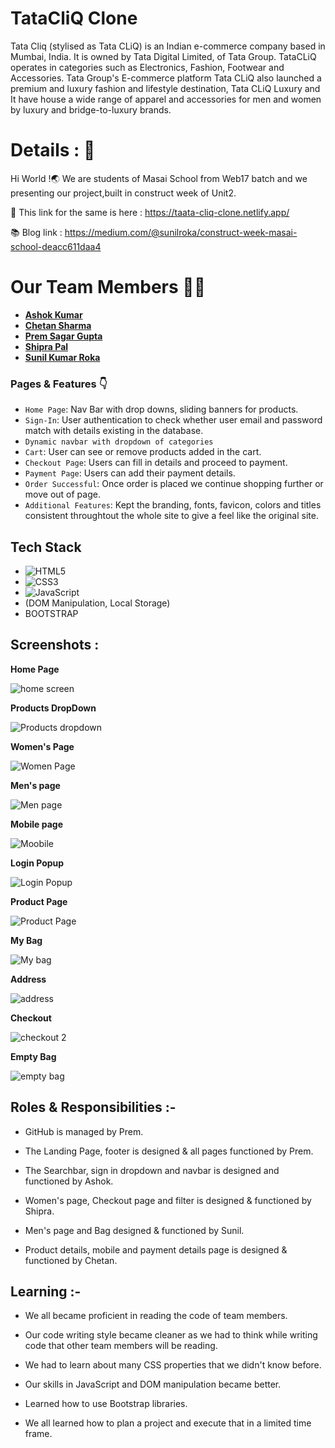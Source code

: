 # TataCliQ Clone 
Tata Cliq (stylised as Tata CLiQ) is an Indian e-commerce company based in Mumbai, India. It is owned by Tata Digital Limited, of Tata Group. TataCLiQ operates in categories such as Electronics, Fashion, Footwear and Accessories. Tata Group's E-commerce platform Tata CLiQ also launched a premium and luxury fashion and lifestyle destination, Tata CLiQ Luxury and It have house a wide range of apparel and accessories for men and women by luxury and bridge-to-luxury brands.
# Details : 🔭
Hi World !🌏
We are students of Masai School from Web17 batch and we presenting our project,built in construct week of Unit2.

 🚀 This link for the same is here : https://taata-cliq-clone.netlify.app/
 
 📚 Blog link : https://medium.com/@sunilroka/construct-week-masai-school-deacc611daa4

# Our Team Members 👨‍💻
  - **[Ashok Kumar](https://github.com/Akshit3010)**
- **[ Chetan Sharma](https://github.com/krashoka)**
- **[Prem Sagar Gupta](https://github.com/premsg1610)**
- **[Shipra Pal](https://github.com/ships97)**
- **[Sunil Kumar Roka](https://github.com/Roka24)**


### Pages & Features 👇

- `Home Page`: Nav Bar with drop downs, sliding banners for products.
- `Sign-In`: User authentication to check whether user email and password match with details existing in the database.
- `Dynamic navbar with dropdown of categories`
- `Cart`: User can see or remove products added in the cart.
- `Checkout Page`: Users can fill in details and proceed to payment.
- `Payment Page`: Users can add their payment details.
- `Order Successful`: Once order is placed we continue shopping further or move out of page.
- `Additional Features`: Kept the branding, fonts, favicon, colors  and titles consistent throughtout the whole site to give a feel like the original site.

## Tech Stack

- ![HTML5](https://img.shields.io/badge/-HTML5-000000?style=for-the-badge&logo=HTML5)
- ![CSS3](https://img.shields.io/badge/-CSS3-000000?style=for-the-badge&logo=CSS3)
- ![JavaScript](https://img.shields.io/badge/-JavaScript-000000?style=for-the-badge&logo=javascript) 
- (DOM Manipulation, Local Storage)
- BOOTSTRAP

## Screenshots :

**Home Page**

![home screen](https://user-images.githubusercontent.com/101566001/161380715-1a693d2c-a3a0-4bc3-8b90-3664f509a9fb.png)


**Products DropDown**

![Products dropdown](https://user-images.githubusercontent.com/101566001/161380844-fc7544da-1dec-4d91-ac2b-e528afb8b255.png)

**Women's Page**

![Women Page](https://user-images.githubusercontent.com/101566001/161380905-661ee959-0fea-4dbd-b9f9-c2c3796b12ec.png)

**Men's page**

![Men page](https://user-images.githubusercontent.com/101566001/161380925-a692c52e-aa07-42d4-8896-af72c93d48f5.png)


**Mobile page**

![Moobile](https://user-images.githubusercontent.com/101566001/161381022-4a872817-73b2-47fa-8ae5-9de280b2a4e7.png)


**Login Popup**

![Login Popup](https://user-images.githubusercontent.com/101566001/161381056-635a6aa3-9e98-4e35-92e2-ffa0d2778091.png)


**Product Page**

![Product Page](https://user-images.githubusercontent.com/101566001/161402714-f05e1458-bfa3-4fc3-9b93-515842c1d936.png)


**My Bag**

![My bag](https://user-images.githubusercontent.com/101566001/161402763-5a4b2bdd-2f2e-46b6-84b7-1ccbb7b351b1.png)


**Address**

![address](https://user-images.githubusercontent.com/101566001/161402790-65383d27-ea97-48a5-8b11-7f78eae45460.png)


**Checkout**

![checkout 2](https://user-images.githubusercontent.com/101566001/161402805-0743e300-e1d7-4223-8f0e-07277d5d5539.png)


**Empty Bag**

![empty bag](https://user-images.githubusercontent.com/101566001/161402831-97c6aa6f-cd9a-46d4-8a3f-be6f66205535.png)





## Roles & Responsibilities :-

- GitHub is managed by Prem.

- The Landing Page, footer is designed & all pages functioned by Prem.

- The Searchbar, sign in dropdown and navbar is designed and functioned by Ashok.

- Women's page, Checkout page and filter is designed & functioned by Shipra.

- Men's page and Bag designed & functioned by Sunil.

- Product details, mobile and payment details page is designed & functioned by Chetan.

## Learning :-

- We all became proficient in reading the code of team members.

- Our code writing style became cleaner as we had to think while writing code that other team members will be reading.

- We had to learn about many CSS properties that we didn't know before.

- Our skills in JavaScript and DOM manipulation became better.

- Learned how to use Bootstrap libraries.

- We all learned how to plan a project and execute that in a limited time frame.



